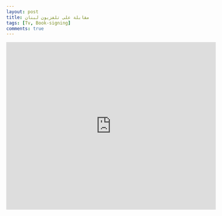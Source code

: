 ```yaml
---
layout: post
title: مقابلة على تلفزيون لبنان 
tags: [Tv, Book-signing]
comments: true
---
```


<iframe src="https://www.facebook.com/plugins/video.php?href=https%3A%2F%2Fwww.facebook.com%2FTL.ahlasabah%2Fvideos%2F547199892750797%2F&show_text=0&width=560" width="560" height="448" style="border:none;overflow:hidden" scrolling="no" frameborder="0" allowTransparency="true" allowFullScreen="true"></iframe>